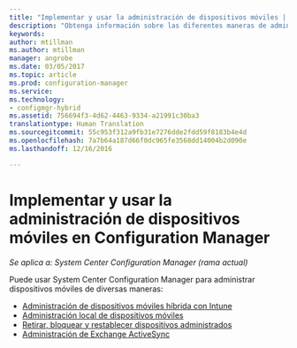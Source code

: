 ```yaml
---
title: "Implementar y usar la administración de dispositivos móviles | Microsoft Docs"
description: "Obtenga información sobre las diferentes maneras de administrar dispositivos móviles mediante System Center Configuration Manager."
keywords: 
author: mtillman
ms.author: mtillman
manager: angrobe
ms.date: 03/05/2017
ms.topic: article
ms.prod: configuration-manager
ms.service: 
ms.technology:
- configmgr-hybrid
ms.assetid: 756694f3-4d62-4463-9334-a21991c30ba3
translationtype: Human Translation
ms.sourcegitcommit: 55c953f312a9fb31e7276dde2fdd59f8183b4e4d
ms.openlocfilehash: 7a7b64a187d66f0dc965fe3568dd14004b2d090e
ms.lasthandoff: 12/16/2016

---
```


# <a name="deploy-and-use-mobile-device-management-in-configuration-manager"></a>Implementar y usar la administración de dispositivos móviles en Configuration Manager

*Se aplica a: System Center Configuration Manager (rama actual)*


Puede usar System Center Configuration Manager para administrar dispositivos móviles de diversas maneras:
- [Administración de dispositivos móviles híbrida con Intune](setup-hybrid-mdm.md)
- [Administración local de dispositivos móviles](enroll-devices-on-premises-mdm.md)
- [Retirar, bloquear y restablecer dispositivos administrados](wipe-lock-reset-devices.md)
- [Administración de Exchange ActiveSync](manage-mobile-devices-with-exchange-activesync.md)

